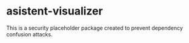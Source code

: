 # asistent-visualizer

This is a security placeholder package created to prevent dependency confusion attacks.